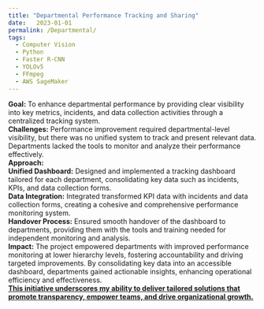 ```yaml
---
title: "Departmental Performance Tracking and Sharing"
date:   2023-01-01
permalink: /Departmental/
tags:
  - Computer Vision
  - Python
  - Faster R-CNN
  - YOLOv5
  - FFmpeg
  - AWS SageMaker 
---
```


**Goal:** To enhance departmental performance by providing clear visibility into key metrics, incidents, and data collection activities through a centralized tracking system.
\
**Challenges:** Performance improvement required departmental-level visibility, but there was no unified system to track and present relevant data. Departments lacked the tools to monitor and analyze their performance effectively.
\
**Approach:**
\
**Unified Dashboard:** Designed and implemented a tracking dashboard tailored for each department, consolidating key data such as incidents, KPIs, and data collection forms.\
**Data Integration:** Integrated transformed KPI data with incidents and data collection forms, creating a cohesive and comprehensive performance monitoring system.\
**Handover Process:** Ensured smooth handover of the dashboard to departments, providing them with the tools and training needed for independent monitoring and analysis.\
**Impact:** The project empowered departments with improved performance monitoring at lower hierarchy levels, fostering accountability and driving targeted improvements. By consolidating key data into an accessible dashboard, departments gained actionable insights, enhancing operational efficiency and effectiveness.
\
<ins>**This initiative underscores my ability to deliver tailored solutions that promote transparency, empower teams, and drive organizational growth.**




